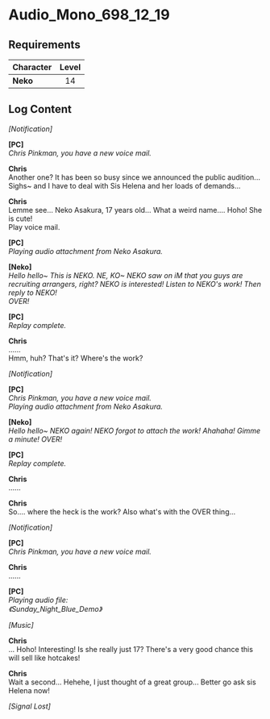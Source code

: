 # Audio_Mono_698_12_19
## Requirements
|Character|Level|
|---------|:---:|
|**Neko** | 14  |

## Log Content
*\[Notification\]*

**[PC]**<br>
*Chris Pinkman, you have a new voice mail.*

**Chris**<br>
Another one? It has been so busy since we announced the public audition...<br>
Sighs\~ and I have to deal with Sis Helena and her loads of demands...

**Chris**<br>
Lemme see... Neko Asakura, 17 years old... What a weird name.... Hoho! She is cute!<br>
Play voice mail.

**[PC]**<br>
*Playing audio attachment from Neko Asakura.*

**[Neko]**<br>
*Hello hello\~ This is NEKO. NE, KO\~ NEKO saw on iM that you guys are recruiting arrangers, right? NEKO is interested! Listen to NEKO's work! Then reply to NEKO!<br>
OVER!*

**[PC]**<br>
*Replay complete.*

**Chris**<br>
......<br>
Hmm, huh? That's it? Where's the work?

*\[Notification\]*

**[PC]**<br>
*Chris Pinkman, you have a new voice mail.<br>
Playing audio attachment from Neko Asakura.*

**[Neko]**<br>
*Hello hello\~ NEKO again! NEKO forgot to attach the work! Ahahaha! Gimme a minute! OVER!*

**[PC]**<br>
*Replay complete.*

**Chris**<br>
......

**Chris**<br>
So.... where the heck is the work? Also what's with the OVER thing...

*\[Notification\]*

**[PC]**<br>
*Chris Pinkman, you have a new voice mail.*

**Chris**<br>
......

**[PC]**<br>
*Playing audio file:<br>
《Sunday\_Night\_Blue\_Demo》*

*\[Music\]*

**Chris**<br>
... Hoho! Interesting! Is she really just 17? There's a very good chance this will sell like hotcakes!

**Chris**<br>
Wait a second... Hehehe, I just thought of a great group... Better go ask sis Helena now!

*[Signal Lost]*
